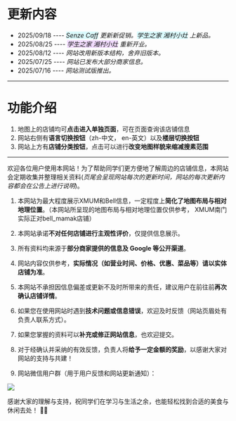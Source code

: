# 更新内容

- 2025/09/18 ---- _<span style="background-color:rgba(137, 243, 255, 0.3)">Senze Caff</span> 更新新促销。<span style="background-color:rgba(137, 243, 255, 0.3)">学生之家 湘村小灶</span> 上新品。_
- 2025/08/25 ---- _<span style="background-color:rgba(208, 137, 255, 0.3)">学生之家 湘村小灶</span> 重新开业。_
- 2025/08/12 ---- _网站改用新版本结构，舍弃旧版本。_
- 2025/07/25 ---- _网站已发布大部分商家信息。_
- 2025/07/16 ---- _网站测试版推出。_

---

# 功能介绍

1. 地图上的店铺均可**点击进入单独页面**，可在页面查询该店铺信息
2. 网站右侧有**语言切换按钮**（zh-中文， en-英文）以及**楼层切换按钮**
3. 网站上方有**店铺分类按钮**，点击可以进行**改变地图样貌来缩减搜素范围**

---

欢迎各位用户使用本网站！为了帮助同学们更方便地了解周边的店铺信息，本网站会定期收集并整理相关资料(_页尾会呈现网站每次的更新时间，网站的每次更新内容都会在公告上进行说明_)。

1. 本网站为最大程度展示XMUM和Bell信息，一定程度上**简化了地图布局与相对地理位置**。（本网站所呈现的地图布局与相对地理位置仅供参考， XMUM南门实际正对bell_mamak店铺）
2. 本网站承诺**不对任何店铺进行主观性评价**，仅提供信息展示。
3. 所有资料均来源于**部分商家提供的信息及 Google 等公开渠道**。
4. 网站内容仅供参考，**实际情况（如营业时间、价格、优惠、菜品等）请以实体店铺为准**。
5. 本网站不承担因信息偏差或更新不及时所带来的责任，建议用户在前往前**再次确认店铺详情**。

6. 如果您在使用网站时遇到**技术问题或信息错误**，欢迎及时反馈（网站页眉处有负责人联系方式）。
7. 如果您掌握的资料可以**补充或修正网站信息**，也欢迎提交。
8. 对于经确认并采纳的有效反馈，负责人将**给予一定金额的奖励**，以感谢大家对网站的支持与共建！
9. 网站微信用户群（用于用户反馈和网站更新通知）：

<img src="https://img.xmummap.com/1Ausercode.jpg" />

感谢大家的理解与支持，祝同学们在学习与生活之余，也能轻松找到合适的美食与休闲去处！ 🍜✨

